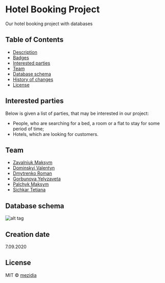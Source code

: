 # Hotel Booking Project
Our hotel booking project with databases

## Table of Contents

- [Description](#description)
- [Badges](#badges)
- [Interested parties](#interested-parties)
- [Team](#team)
- [Database schema](#database-schema)
- [History of changes](https://github.com/mezidia/hotel-booking/blob/master/CHANGELOG.md)
- [License](#license)

## Interested parties  
Below is given a list of parties, that may be interested in our project:  

- People, who are searching for a bed, a room or a flat to stay for some period of time;  
- Hotels, which are looking for customers.

## Team

- [Zavalniuk Maksym](https://github.com/mezgoodle)
- [Dominskyi Valentyn](https://github.com/VsIG-official)
- [Dmytrenko Roman](https://github.com/Dmytrenko-Roman)
- [Gorbunova Yelyzaveta](https://github.com/lizardlynx)
- [Palchyk Maksym](https://github.com/La7rodectus)
- [Sichkar Tetiana](https://github.com/fhrr-sht)

## Database schema
![alt tag](https://i.imgur.com/LcVHHgH.png)

## Creation date
7.09.2020

## License
MIT © [mezidia](https://github.com/mezidia)
